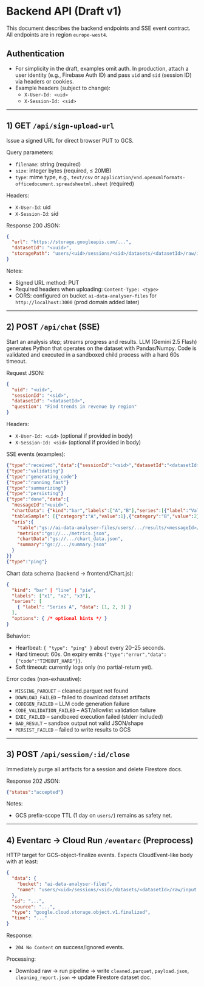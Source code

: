 # Backend API (Draft v1)

This document describes the backend endpoints and SSE event contract. All endpoints are in region `europe-west4`.

## Authentication

- For simplicity in the draft, examples omit auth. In production, attach a user identity (e.g., Firebase Auth ID) and pass `uid` and `sid` (session ID) via headers or cookies.
- Example headers (subject to change):
  - `X-User-Id: <uid>`
  - `X-Session-Id: <sid>`

---

## 1) GET `/api/sign-upload-url`

Issue a signed URL for direct browser PUT to GCS.

Query parameters:
- `filename`: string (required)
- `size`: integer bytes (required, ≤ 20MB)
- `type`: mime type, e.g., `text/csv` or `application/vnd.openxmlformats-officedocument.spreadsheetml.sheet` (required)

Headers:
- `X-User-Id`: uid
- `X-Session-Id`: sid

Response 200 JSON:
```json
{
  "url": "https://storage.googleapis.com/...",
  "datasetId": "<uuid>",
  "storagePath": "users/<uid>/sessions/<sid>/datasets/<datasetId>/raw/input.csv"
}
```

Notes:
- Signed URL method: PUT
- Required headers when uploading: `Content-Type: <type>`
- CORS: configured on bucket `ai-data-analyser-files` for `http://localhost:3000` (prod domain added later)

---

## 2) POST `/api/chat` (SSE)

Start an analysis step; streams progress and results. LLM (Gemini 2.5 Flash) generates
Python that operates on the dataset with Pandas/Numpy. Code is validated and executed
in a sandboxed child process with a hard 60s timeout.

Request JSON:
```json
{
  "uid": "<uid>",
  "sessionId": "<sid>",
  "datasetId": "<datasetId>",
  "question": "Find trends in revenue by region"
}
```

Headers:
- `X-User-Id: <uid>` (optional if provided in body)
- `X-Session-Id: <sid>` (optional if provided in body)

SSE events (examples):
```json
{"type":"received","data":{"sessionId":"<sid>","datasetId":"<datasetId>"}}
{"type":"validating"}
{"type":"generating_code"}
{"type":"running_fast"}
{"type":"summarizing"}
{"type":"persisting"}
{"type":"done","data":{
  "messageId":"<uuid>",
  "chartData": {"kind":"bar","labels":["A","B"],"series":[{"label":"Value","data":[1,2]}]},
  "tableSample": [{"category":"A","value":1},{"category":"B","value":2}],
  "uris":{
    "table":"gs://ai-data-analyser-files/users/.../results/<messageId>/table.json",
    "metrics":"gs://.../metrics.json",
    "chartData":"gs://.../chart_data.json",
    "summary":"gs://.../summary.json"
  }
}}
{"type":"ping"}
```

Chart data schema (backend → frontend/Chart.js):
```json
{
  "kind": "bar" | "line" | "pie",
  "labels": ["x1", "x2", "x3"],
  "series": [
    { "label": "Series A", "data": [1, 2, 3] }
  ],
  "options": { /* optional hints */ }
}
```

Behavior:
- Heartbeat: `{ "type": "ping" }` about every 20–25 seconds.
- Hard timeout: 60s. On expiry emits `{"type":"error","data":{"code":"TIMEOUT_HARD"}}`.
- Soft timeout: currently logs only (no partial-return yet).

Error codes (non-exhaustive):
- `MISSING_PARQUET` – cleaned.parquet not found
- `DOWNLOAD_FAILED` – failed to download dataset artifacts
- `CODEGEN_FAILED` – LLM code generation failure
- `CODE_VALIDATION_FAILED` – AST/allowlist validation failure
- `EXEC_FAILED` – sandboxed execution failed (stderr included)
- `BAD_RESULT` – sandbox output not valid JSON/shape
- `PERSIST_FAILED` – failed to write results to GCS

---

## 3) POST `/api/session/:id/close`

Immediately purge all artifacts for a session and delete Firestore docs.

Response 202 JSON:
```json
{"status":"accepted"}
```

Notes:
- GCS prefix-scope TTL (1 day on `users/`) remains as safety net.

---

## 4) Eventarc → Cloud Run `/eventarc` (Preprocess)

HTTP target for GCS-object-finalize events. Expects CloudEvent-like body with at least:
```json
{
  "data": {
    "bucket": "ai-data-analyser-files",
    "name": "users/<uid>/sessions/<sid>/datasets/<datasetId>/raw/input.csv"
  },
  "id": "...",
  "source": "...",
  "type": "google.cloud.storage.object.v1.finalized",
  "time": "..."
}
```

Response:
- `204 No Content` on success/ignored events.

Processing:
- Download raw → run pipeline → write `cleaned.parquet`, `payload.json`, `cleaning_report.json` → update Firestore dataset doc.
